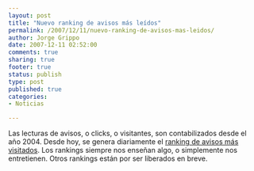```yaml
--- 
layout: post
title: "Nuevo ranking de avisos más leídos"
permalink: /2007/12/11/nuevo-ranking-de-avisos-mas-leidos/
author: Jorge Grippo
date: 2007-12-11 02:52:00
comments: true
sharing: true
footer: true
status: publish
type: post
published: true
categories: 
- Noticias

---
```

<!-- 42 -->
Las lecturas de avisos, o clicks, o visitantes, son contabilizados desde el a&ntilde;o 2004. Desde hoy, se genera diariamente el <a href="http://clasificados.grippo.com.ar/ranking.html">ranking de avisos más visitados</a>. Los rankings siempre nos ense&ntilde;an algo, o simplemente nos entretienen. Otros rankings están por ser liberados en breve.

